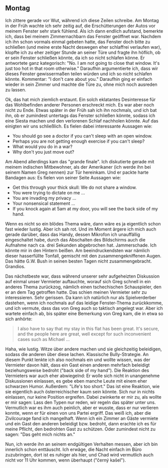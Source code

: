 Montag
------

Ich zittere gerade vor Wut, während ich diese Zeilen schreibe.
Am Montag in der Früh wachte ich sehr zeitig auf,
die Erschütterungen der Autos vor meinem Fenster sehr stark fühlend. 
Als ich dann endlich aufstand, bemerkte ich, dass bei meinem Zimmernachbarn
das Fenster geöffnet war. Nachdem ich ihn schon vormals einmal gebeten hatte,
das Fenster doch bitte zu schließen (und meine erste Nacht deswegen eher
schlaffrei verlaufen war), klopfte ich zu eher zeitiger Stunde an seiner Türe
und fragte ihn höflich, ob er sein Fenster schließen könnte, da ich so nicht
schlafen könne. Er antwortete ganz kategorisch: "No. I am not going to close
that window. It's just too hot in that room otherwise."
Daraufhin argumentierte ich, dass wir dieses Fenster gewissermaßen teilen
würden und ich so nicht schlafen könnte. Kommentar: "I don't care about you."
Daraufhin ging er einfach wieder in sein Zimmer und machte die Türe zu,
ohne mich noch ausreden zu lassen.

Ok, das hat mich ziemlich erstaunt. Ein solch eklatantes Desinteresse für
das Wohlbefinden anderer Personen erschreckt mich. Es war aber noch nicht zu Ende.
Etwas später in der Früh sah ich ihn nochmals, und ich bat ihn, ob er zumindest
untertags das Fenster schließen könnte, sodass ich eine Siesta machen und den
verlorenen Schlaf nachholen könnte. Auf das einigten wir uns schließlich.
Es fielen dabei interessante Aussagen wie:

* You should go see a doctor if you can't sleep with an open window.
* Perhaps you are not getting enough exercise if you can't sleep?
* What would you do in a war?
* Why don't you just move out?

Am Abend allerdings kam das "grande finale". Ich diskutierte gerade mit meinem
indischen Mitbewohner, als der Amerikaner (ich werde ihn bei seinem Namen Greg
nennen) zur Tür hereinkam. Und er packte harte Bandagen aus: Es fielen von
seiner Seite Aussagen wie:

* Get this through your thick skull: We do not share a window.
* You were trying to dictate on me ...
* You are invading my privacy ...
* Your nonsensical statement ...
* If you knock again at 5am at my door, you will see the back side of my hand.

Wenn es nicht so ein blödes Thema wäre, dann wäre es ja eigentlich schon
fast wieder lustig. Aber ich sah rot. Und im Moment ärgere ich mich auch gerade
darüber, dass das Handy, dessen Mikrofon ich unauffällig eingeschaltet habe,
durch das Abschalten des Bildschirms auch die Aufnahme nach ca. drei Sekunden
abgebrochen hat. Jammerschade. Ich könnte mir in den Hintern beißen.
Am beeindruckendsten war nämlich dieser hasserfüllte Tonfall, gemischt mit den
zusammengekniffenen Augen. Das hätte G.W. Bush in seinen besten Tagen nicht
zusammengebracht. Grandios.

Das nächstbeste war, dass während unserer sehr aufgeheizten Diskussion
auf einmal unser Vermieter auftauchte, worauf sich Greg schnell in ein
anderes Thema zurückzog, nämlich einen tschechischen Schauspieler,
den er an dem Tag getroffen hatte. Das schien meinen Vermieter sehr zu
interessieren.
Sehr gerissen. Da kann ich natürlich nur als Spielverderber dastehen, wenn ich
nochmals auf das leidige Fenster-Thema zurückkomme, und ich vermute, dass das
von Greg auch so taktisch angelegt war. Aber ich wartete einfach ab,
bis später eine Bemerkung von Greg kam, die in etwa so sich anhörte:

> I also have to say that my stay in this flat has been great. It's secure,
> and the people here are great, well except for such inconvenient cases
> such as Michael ...

Haha, wie lustig. Witze über andere machen und sie gleichzeitig beleidigen,
sodass die anderen über diese lachen. Klassische Bully-Strategie.
An diesem Punkt lenkte ich also nochmals ein und wollte wissen, was
der Vermieter davon hält, dass ein Gast einen anderen mehrfach beleidigt
beziehungsweise bedroht ("back side of my hand").
Die Reaktion des Vermieters war auch eher abwiegelnd: Er wolle sich nicht
in unangenehme Diskussionen einlassen, es gebe eben manche Leute mit einem
eher schwarzen Humor. Außerdem: "Life's too short."
Das ist eine Reaktion, wie sie eigentlich auch österreichischer kaum sein
könnte. Sich nur in nichts einlassen, nur keine Position ergreifen.
Dabei zwinkerte er mir zu, als wollte er mir sagen: Lass den Typen nur reden,
wir regeln das später unter uns. Vermutlich war es ihm auch peinlich,
aber er wusste, dass er nur verlieren konnte, wenn er für einen von uns
Partei ergriff. Das weiß ich, aber die Zivilcourage fand ich mangelhaft.
Wenn ich ein Zimmer an Gäste vermiete und ein Gast den anderen beleidigt
bzw. bedroht, dann erachte ich es für meine Pflicht, den bedrohten Gast
zu schützen. Oder zumindest nicht zu sagen: "Das geht mich nichts an."

Nun, ich werde ihn an seinem endgültigen Verhalten messen, aber ich bin
innerlich schon enttäuscht. Ich erwäge, die Nacht einfach im Büro
zuzubringen, dort ist es ruhiger als hier, und Chad wird vermutlich
auch nicht vor 11 Uhr kommen, wenn überhaupt ("černý kašel").
